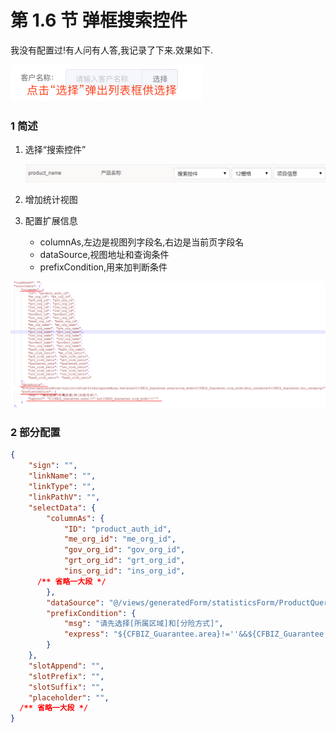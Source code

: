 # 第 1.6 节 弹框搜索控件

我没有配置过!有人问有人答,我记录了下来.效果如下.

<img src="./img/popup_dialog_1.png" alt="popup_dialog_1" style="zoom:50%;" />

### 1 简述

1. 选择“搜索控件”

   <img src="./img/popup_dialog_2.png" alt="popup_dialog_2" style="zoom:50%;" />

2. 增加统计视图
3. 配置扩展信息
   - columnAs,左边是视图列字段名,右边是当前页字段名
   - dataSource,视图地址和查询条件
   - prefixCondition,用来加判断条件

<img src="./img/popup_dialog_4.png" alt="popup_dialog_4" style="zoom:60%;" />

### 2 部分配置

```json
{
	"sign": "",
	"linkName": "",
	"linkType": "",
	"linkPathV": "",
	"selectData": {
		"columnAs": {
			"ID": "product_auth_id",
			"me_org_id": "me_org_id",
			"gov_org_id": "gov_org_id",
			"grt_org_id": "grt_org_id",
			"ins_org_id": "ins_org_id",
      /** 省略一大段 */
		},
		"dataSource": "@/views/generatedForm/statisticsForm/ProductQuery4Area.vue?area=${CFBIZ_Guarantee.area}&coop_mode=${CFBIZ_Guarantee.coop_mode}&biz_category=${CFBIZ_Guarantee.biz_category}",
		"prefixCondition": {
			"msg": "请先选择[所属区域]和[分险方式]",
			"express": "${CFBIZ_Guarantee.area}!=''&&${CFBIZ_Guarantee.coop_mode}!=''"
		}
	},
	"slotAppend": "",
	"slotPrefix": "",
	"slotSuffix": "",
	"placeholder": "",
  /** 省略一大段 */
}
```







